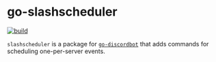 # go-slashscheduler

[![build](https://img.shields.io/github/workflow/status/dougrich/go-slashscheduler/build?style=flat-square)](https://github.com/dougrich/go-slashscheduler/actions/workflows/build.yml)

`slashscheduler` is a package for [`go-discordbot`](https://github.com/dougrich/go-discordbot) that adds commands for scheduling one-per-server events.